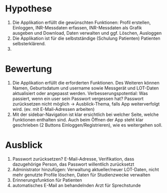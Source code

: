# Hypothese

1. Die Applikation erfüllt die gewünschten Funktionen: Profil erstellen, Einloggen, INR-Messdaten erfassen, INR-Messdaten als Grafik ausgeben und Download, Daten verwalten und ggf. Löschen, Ausloggen
2. Die Applikation ist für die selbstständige (Schulung Patienten) Patienten selbsterklärend.
3. 

# Bewertung
1. Die Applikation erfüllt die erforderten Funktionen. Des Weiteren können Namen, Geburtsdatum und username sowie Messgerät und LOT-Daten aktualisiert oder angepasst werden.
   Verbesserungspotential: Was passiert, wenn ein user sein Passwort vergessen hat? Passwort zurücksetzen nicht möglich -> Ausblick-Thema, falls App weiterverfolgt wird. (ev. mit E-Mail-Adressen arbeiten)
2. Mit der sidebar-Navigation ist klar ersichtlich bei welcher Seite, welche Funktionen enthalten sind. Auch beim Öffnen der App steht klar geschrieben (2 Buttons Einloggen/Registrieren), wie es weitergehen soll.

# Ausblick
1. Passwort zurücksetzen? E-Mail-Adresse, Verifikation, dass dazugehörige Person, das Passwort willentlich zurücksetzt
2. Administrator hinzufügen: Verwaltung aktueller/neuer LOT-Daten, nicht mehr genutzte Profile löschen, Daten für Studienzwecke verwalten
3. Erinnerungsfunktion für Patienten
4. automatisches E-Mail an behandelnden Arzt für Sprechstunde
